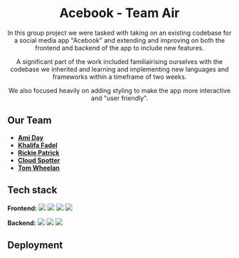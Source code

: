 <h1 align="center">
 Acebook - Team Air
</h1>

<p align="center">
In this group project we were tasked with taking on an existing codebase for a social media app "Acebook" and extending and improving on both the frontend and backend of the app to include new features.</p>

<p align="center">
A significant part of the work included familiairising ourselves with the codebase we inherited and learning and implementing new languages and frameworks within a timeframe of two weeks.</p>

<p align="center">
We also focused heavily on adding styling to make the app more interactive and "user friendly".
</p>

## Our Team 
* **[Ami Day](https://github.com/ami-day)**
* **[Khalifa Fadel](https://github.com/kmf0208)**
* **[Rickie Patrick](https://github.com/1sAndZeros)**
* **[Cloud Spotter](https://github.com/cloud-spotter)**
* **[Tom Wheelan](https://github.com/TWhela)**

## Tech stack

**Frontend:**
<img src="https://img.shields.io/badge/Javascript-yellow?logo=javascript"> <img src="https://img.shields.io/badge/HTML-orange?logo=HTML"> <img src="https://img.shields.io/badge/CSS-blue?logo=CSS"> <img src="https://img.shields.io/badge/React-grey?logo=React">

**Backend:**
<img src="https://img.shields.io/badge/MongoDB-green?logo=MongoDB"> <img src="https://img.shields.io/badge/Express-black?logo=Express"> <img src="https://img.shields.io/badge/Node-darkgreen?logo=Node">

## Deployment

```
